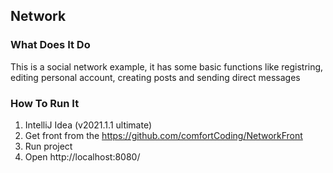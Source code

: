 ## Network
### What Does It Do
This is a social network example, it has some basic functions like registring, editing personal account, creating posts and sending direct messages
### How To Run It
1. IntelliJ Idea (v2021.1.1 ultimate)
2. Get front from the https://github.com/comfortCoding/NetworkFront
3. Run project
4. Open http://localhost:8080/
